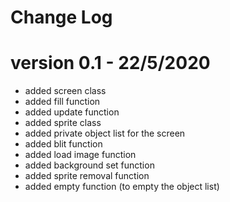 # Change Log

# version 0.1 - 22/5/2020
- added screen class
- added fill function
- added update function
- added sprite class
- added private object list for the screen
- added blit function
- added load image function
- added background set function
- added sprite removal function
- added empty function (to empty the object list)